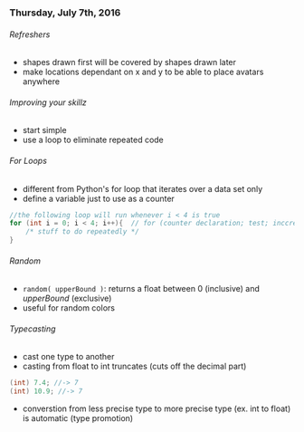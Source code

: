 
### Thursday, July 7th, 2016

###### Refreshers
* shapes drawn first will be covered by shapes drawn later
* make locations dependant on x and y to be able to place avatars anywhere 

###### Improving your skillz
* start simple
* use a loop to eliminate repeated code

###### For Loops
* different from Python's for loop that iterates over a data set only
* define a variable just to use as a counter
```java
//the following loop will run whenever i < 4 is true
for (int i = 0; i < 4; i++){  // for (counter declaration; test; inccrement)
    /* stuff to do repeatedly */
}
```

###### Random
* `random( upperBound )`: returns a float between 0 (inclusive) and *upperBound* (exclusive)
* useful for random colors

###### Typecasting
* cast one type to another 
* casting from float to int truncates (cuts off the decimal part)
```java
(int) 7.4; //-> 7
(int) 10.9; //-> 7
```
* converstion from less precise type to more precise type (ex. int to float) is automatic (type promotion)
